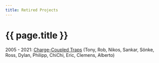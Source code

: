 ```yaml
---
title: Retired Projects
---
```


# {{ page.title }}

2005 - 2021: [Charge-Coupled Traps](quantum-electronics) (Tony, Rob, Nikos, Sankar, Sönke, Ross, Dylan, Philipp, ChiChi, Eric, Clemens, Alberto)
